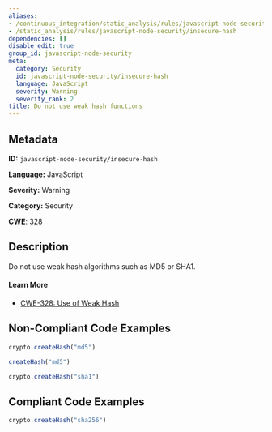 ```yaml
---
aliases:
- /continuous_integration/static_analysis/rules/javascript-node-security/insecure-hash
- /static_analysis/rules/javascript-node-security/insecure-hash
dependencies: []
disable_edit: true
group_id: javascript-node-security
meta:
  category: Security
  id: javascript-node-security/insecure-hash
  language: JavaScript
  severity: Warning
  severity_rank: 2
title: Do not use weak hash functions
---
```

<!--  SOURCED FROM https://github.com/DataDog/datadog-static-analyzer-rule-docs -->


## Metadata
**ID:** `javascript-node-security/insecure-hash`

**Language:** JavaScript

**Severity:** Warning

**Category:** Security

**CWE**: [328](https://cwe.mitre.org/data/definitions/328.html)

## Description
Do not use weak hash algorithms such as MD5 or SHA1.

#### Learn More

 - [CWE-328: Use of Weak Hash](https://cwe.mitre.org/data/definitions/328.html)

## Non-Compliant Code Examples
```javascript
crypto.createHash("md5")

createHash("md5")

crypto.createHash("sha1")
```

## Compliant Code Examples
```javascript
crypto.createHash("sha256")

```
